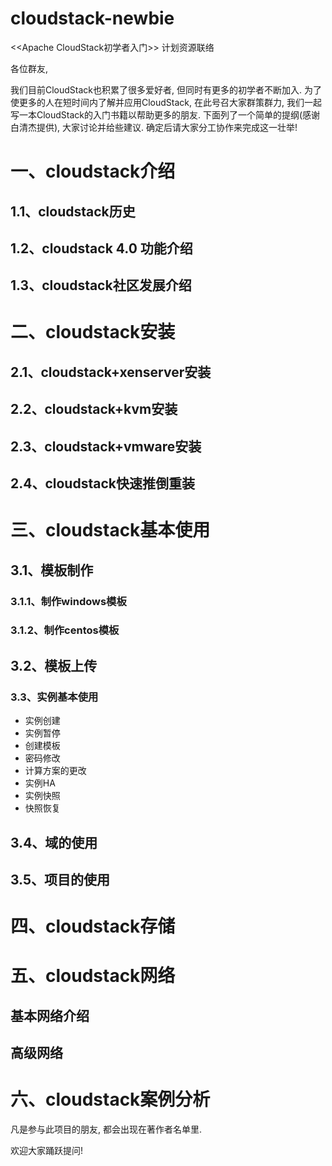 cloudstack-newbie
=================

&lt;&lt;Apache CloudStack初学者入门&gt;&gt;  计划资源联络


各位群友,

我们目前CloudStack也积累了很多爱好者, 但同时有更多的初学者不断加入.
为了使更多的人在短时间内了解并应用CloudStack, 在此号召大家群策群力, 我们一起写一本CloudStack的入门书籍以帮助更多的朋友.
下面列了一个简单的提纲(感谢白清杰提供), 大家讨论并给些建议. 确定后请大家分工协作来完成这一壮举!
# 一、cloudstack介绍
##  1.1、cloudstack历史
## 1.2、cloudstack 4.0 功能介绍
## 1.3、cloudstack社区发展介绍
# 二、cloudstack安装
## 2.1、cloudstack+xenserver安装
## 2.2、cloudstack+kvm安装
## 2.3、cloudstack+vmware安装
## 2.4、cloudstack快速推倒重装
# 三、cloudstack基本使用
## 3.1、模板制作
### 3.1.1、制作windows模板
### 3.1.2、制作centos模板
## 3.2、模板上传
### 3.3、实例基本使用
* 实例创建
* 实例暂停
* 创建模板
* 密码修改
* 计算方案的更改
* 实例HA
* 实例快照
* 快照恢复

## 3.4、域的使用
## 3.5、项目的使用
# 四、cloudstack存储
# 五、cloudstack网络
## 基本网络介绍
## 高级网络
# 六、cloudstack案例分析


凡是参与此项目的朋友, 都会出现在著作者名单里.


欢迎大家踊跃提问!
